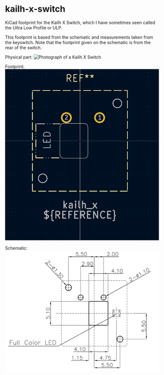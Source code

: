 # kailh-x-switch
KiCad footprint for the Kailh X Switch, which I have sometimes seen called the Ultra Low Profile or ULP.

This footprint is based from the schematic and measurements taken from the keyswitch. Note that the footprint given on the schematic is from the rear of the switch.

Physical part:
![Photograph of a Kailh X Switch](images/xswitch.png)

Footprint:
![KiCAD footprint of a Kailh X Switch](images/footprint.png)

Schematic:
![Schematic of a Kailh X Switch](images/schematic.png)

